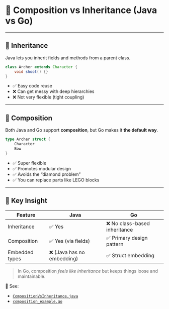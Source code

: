 # 🧬 Composition vs Inheritance (Java vs Go)

---

## 📜 Inheritance

Java lets you inherit fields and methods from a parent class.

```java
class Archer extends Character {
    void shoot() {}
}
```

- ✅ Easy code reuse  
- ❌ Can get messy with deep hierarchies  
- ❌ Not very flexible (tight coupling)  

---

## 🧩 Composition

Both Java and Go support **composition**, but Go makes it **the default way**.

```go
type Archer struct {
    Character
    Bow
}
```

- ✅ Super flexible  
- ✅ Promotes modular design  
- ✅ Avoids the “diamond problem”  
- ✅ You can replace parts like LEGO blocks  

---

## 🧠 Key Insight

| Feature              | Java                        | Go                            |
|----------------------|-----------------------------|-------------------------------|
| Inheritance          | ✅ Yes                       | ❌ No class-based inheritance |
| Composition          | ✅ Yes (via fields)          | ✅ Primary design pattern     |
| Embedded types       | ❌ (Java has no embedding)   | ✅ Struct embedding           |

> In Go, composition *feels like inheritance* but keeps things loose and maintainable.

📂 See:  
- [`CompositionVsInheritance.java`](./CompositionVsInheritance.java)  
- [`composition_example.go`](./composition_example.go)
